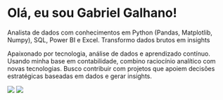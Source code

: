 # Olá, eu sou Gabriel Galhano!

Analista de dados com conhecimentos em Python (Pandas, Matplotlib, Numpy), SQL, Power BI e Excel. Transformo dados brutos em insights

Apaixonado por tecnologia, análise de dados e aprendizado contínuo. Usando minha base em contabilidade, combino raciocínio analítico com novas tecnologias. Busco contribuir com projetos que apoiem decisões estratégicas baseadas em dados e gerar insights.

<div style="display: inline-block"> 
  <a href="https://www.linkedin.com/in/gabriel-galhano-27a360244" target="_blank"><img src="https://img.shields.io/badge/-LinkedIn-%230077B5?style=for-the-badge&logo=linkedin&logoColor=white" target="_blank"></a> 
  <a href = "mailto:galhanogan[at]gmail.com"><img src="https://img.shields.io/badge/Gmail-D14836?style=for-the-badge&logo=gmail&logoColor=white" target="_blank"></a>
</div>

